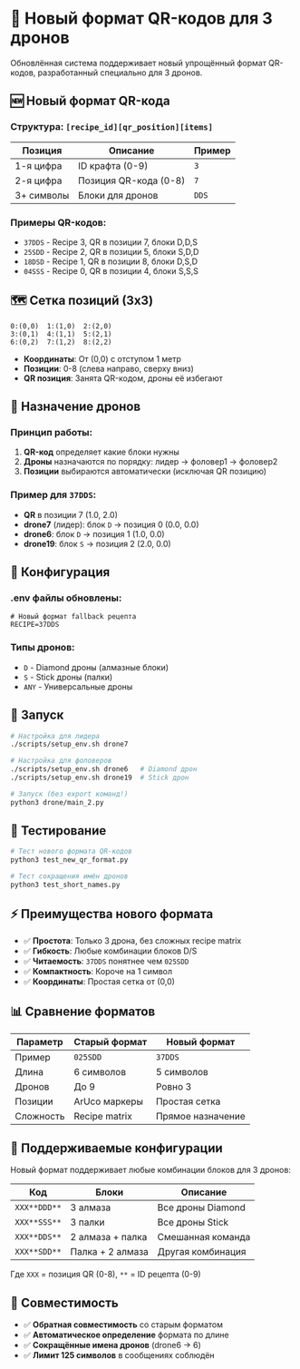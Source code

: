 # 🎯 Новый формат QR-кодов для 3 дронов

Обновлённая система поддерживает новый упрощённый формат QR-кодов, разработанный специально для 3 дронов.

## 🆕 Новый формат QR-кода

### Структура: `[recipe_id][qr_position][items]`

| Позиция | Описание | Пример |
|---------|----------|---------|
| 1-я цифра | ID крафта (0-9) | `3` |
| 2-я цифра | Позиция QR-кода (0-8) | `7` |
| 3+ символы | Блоки для дронов | `DDS` |

### Примеры QR-кодов:
- `37DDS` - Recipe 3, QR в позиции 7, блоки D,D,S
- `25SDD` - Recipe 2, QR в позиции 5, блоки S,D,D  
- `18DSD` - Recipe 1, QR в позиции 8, блоки D,S,D
- `04SSS` - Recipe 0, QR в позиции 4, блоки S,S,S

## 🗺️ Сетка позиций (3x3)

```
0:(0,0)  1:(1,0)  2:(2,0)
3:(0,1)  4:(1,1)  5:(2,1)
6:(0,2)  7:(1,2)  8:(2,2)
```

- **Координаты**: От (0,0) с отступом 1 метр
- **Позиции**: 0-8 (слева направо, сверху вниз)
- **QR позиция**: Занята QR-кодом, дроны её избегают

## 🤖 Назначение дронов

### Принцип работы:
1. **QR-код** определяет какие блоки нужны
2. **Дроны** назначаются по порядку: лидер → фоловер1 → фоловер2
3. **Позиции** выбираются автоматически (исключая QR позицию)

### Пример для `37DDS`:
- **QR** в позиции 7 (1.0, 2.0) 
- **drone7** (лидер): блок `D` → позиция 0 (0.0, 0.0)
- **drone6**: блок `D` → позиция 1 (1.0, 0.0)  
- **drone19**: блок `S` → позиция 2 (2.0, 0.0)

## 🔧 Конфигурация

### .env файлы обновлены:
```env
# Новый формат fallback рецепта
RECIPE=37DDS
```

### Типы дронов:
- `D` - Diamond дроны (алмазные блоки)
- `S` - Stick дроны (палки)  
- `ANY` - Универсальные дроны

## 🚀 Запуск

```bash
# Настройка для лидера
./scripts/setup_env.sh drone7

# Настройка для фоловеров
./scripts/setup_env.sh drone6   # Diamond дрон
./scripts/setup_env.sh drone19  # Stick дрон

# Запуск (без export команд!)
python3 drone/main_2.py
```

## 🧪 Тестирование

```bash
# Тест нового формата QR-кодов
python3 test_new_qr_format.py

# Тест сокращения имён дронов
python3 test_short_names.py
```

## ⚡ Преимущества нового формата

- ✅ **Простота**: Только 3 дрона, без сложных recipe matrix
- ✅ **Гибкость**: Любые комбинации блоков D/S
- ✅ **Читаемость**: `37DDS` понятнее чем `025SDD`
- ✅ **Компактность**: Короче на 1 символ
- ✅ **Координаты**: Простая сетка от (0,0)

## 📊 Сравнение форматов

| Параметр | Старый формат | Новый формат |
|----------|---------------|---------------|
| Пример | `025SDD` | `37DDS` |
| Длина | 6 символов | 5 символов |
| Дронов | До 9 | Ровно 3 |
| Позиции | ArUco маркеры | Простая сетка |
| Сложность | Recipe matrix | Прямое назначение |

## 🎯 Поддерживаемые конфигурации

Новый формат поддерживает любые комбинации блоков для 3 дронов:

| Код | Блоки | Описание |
|-----|-------|----------|
| `XXX**DDD**` | 3 алмаза | Все дроны Diamond |
| `XXX**SSS**` | 3 палки | Все дроны Stick |
| `XXX**DDS**` | 2 алмаза + палка | Смешанная команда |
| `XXX**SDD**` | Палка + 2 алмаза | Другая комбинация |

Где `XXX` = позиция QR (0-8), `**` = ID рецепта (0-9)

## 🔗 Совместимость

- ✅ **Обратная совместимость** со старым форматом
- ✅ **Автоматическое определение** формата по длине
- ✅ **Сокращённые имена дронов** (drone6 → 6)
- ✅ **Лимит 125 символов** в сообщениях соблюдён
